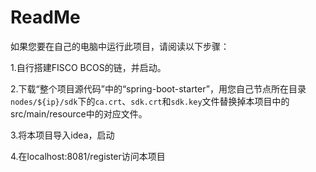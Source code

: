 ReadMe
======

如果您要在自己的电脑中运行此项目，请阅读以下步骤：

1.自行搭建FISCO BCOS的链，并启动。

2.下载“整个项目源代码”中的“spring-boot-starter”，用您自己节点所在目录`nodes/${ip}/sdk`下的`ca.crt`、`sdk.crt`和`sdk.key`文件替换掉本项目中的src/main/resource中的对应文件。

3.将本项目导入idea，启动

4.在localhost:8081/register访问本项目

